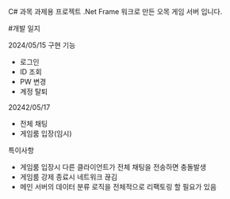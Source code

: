 C# 과목 과제용 프로젝트
.Net Frame 워크로 만든 오목 게임 서버 입니다.


#개발 일지

2024/05/15
구현 기능
- 로그인
- ID 조회
- PW 변경
- 계정 탈퇴

20242/05/17
- 전체 채팅
- 게임룸 입장(임시)

특이사항
- 게임룸 입장시 다른 클라이언트가 전체 채팅을 전송하면 충돌발생
- 게임룸 강제 종료시 네트워크 끊김
- 메인 서버의 데이터 분류 로직을 전체적으로 리팩토링 할 필요가 있음 


